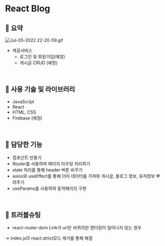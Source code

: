 # React Blog

## 📌 요약

![Jul-05-2022 22-20-59.gif](https://s3-us-west-2.amazonaws.com/secure.notion-static.com/7ab467f0-e9f5-4416-bbd4-1d90c9d30dfc/Jul-05-2022_22-20-59.gif)

- 제공서비스
  - 로그인 및 회원가입(예정)
  - 게시글 CRUD (예정)

<br>

## 📌 사용 기술 및 라이브러리

- JavaScript
- React
- HTML, CSS
- Firebase (예정)

<br>

## 📌 담당한 기능

- 컴포넌트 만들기
- Router를 사용하여 페이지 라우팅 처리하기
- state 처리를 통해 header 버튼 바꾸기
- axios와 useEffect를 통해 더미 데이터를 가져와 게시글, 블로그 정보, 유저정보 뿌려주기
- useParams를 사용하여 동적페이지 구현

<br>

## 📌 트러블슈팅

- react-router-dom Link가 url은 바뀌지만 렌더링이 일어나지 않는 경우

→ index.js의 react.strict모드 제거를 통해 해결
